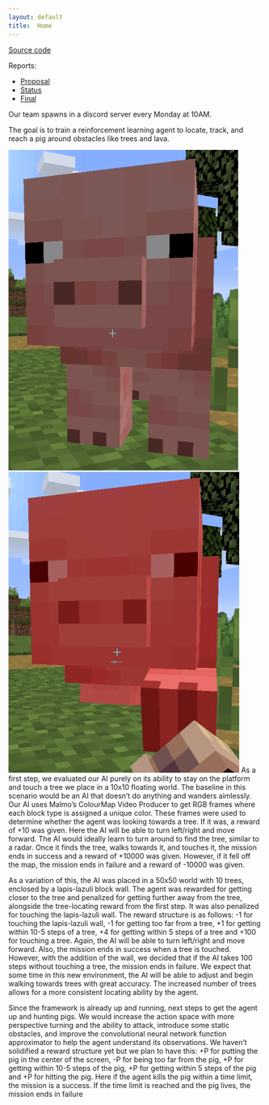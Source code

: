 ```yaml
---
layout: default
title:  Home
---
```


[Source code](https://github.com/kchian/MAI_Project)

Reports:

- [Proposal](proposal.html)
- [Status](status.html)
- [Final](final.html)

Our team spawns in a discord server every Monday at 10AM.

The goal is to train a reinforcement learning agent to locate, track, and reach a pig around obstacles like trees and lava.
  
![The Target](pig.PNG) ![The Destruction](pig2.PNG)
As a first step, we evaluated our AI purely on its ability to stay on the platform and touch a tree we place in a 10x10 floating world. The baseline in this scenario would be an AI that doesn’t do anything and wanders aimlessly. Our AI uses Malmo’s ColourMap Video Producer to get RGB frames where each block type is assigned a unique color. These frames were used to determine whether the agent was looking towards a tree. If it was, a reward of +10 was given. Here the AI will be able to turn left/right and move forward. The AI would ideally learn to turn around to find the tree, similar to a radar. Once it finds the tree, walks towards it, and touches it, the mission ends in success and a reward of +10000 was given. However, if it fell off the map, the mission ends in failure and a reward of -10000 was given.

As a variation of this, the AI was placed in a 50x50 world with 10 trees, enclosed by a lapis-lazuli block wall. The agent was rewarded for getting closer to the tree and penalized for getting further away from the tree, alongside the tree-locating reward from the first step. It was also penalized for touching the lapis-lazuli wall. The reward structure is as follows: -1 for touching the lapis-lazuli wall, -1 for getting too far from a tree, +1 for getting within 10-5 steps of a tree, +4 for getting within 5 steps of a tree and +100 for touching a tree. Again, the AI will be able to turn left/right and move forward. Also, the mission ends in success when a tree is touched. However, with the addition of the wall, we decided that if the AI takes 100 steps without touching a tree, the mission ends in failure. We expect that some time in this new environment, the AI will be able to adjust and begin walking towards trees with great accuracy. The increased number of trees allows for a more consistent locating ability by the agent.

Since the framework is already up and running, next steps to get the agent up and hunting pigs. We would increase the action space with more perspective turning and the ability to attack, introduce some static obstacles, and improve the convolutional neural network function approximator to help the agent understand its observations. We haven’t solidified a reward structure yet but we plan to have this: +P for putting the pig in the center of the screen,  -P for being too far from the pig, +P for getting within 10-5 steps of the pig, +P for getting within 5 steps of the pig and +P for hitting the pig. Here if the agent kills the pig within a time limit, the mission is a success. If the time limit is reached and the pig lives, the mission ends in failure
